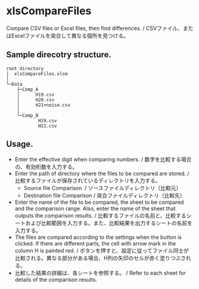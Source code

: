 # xlsCompareFiles
Compare CSV files or Excel files, then find differences. / CSVファイル、またはExcelファイルを突合して異なる個所を見つける。

## Sample direcotry structure.

~~~
root directory
│  xlsCompareFiles.xlsm
│
└─Data
    ├─Comp_A
    │      H19.csv
    │      H20.csv
    │      H21+noise.csv
    │
    └─Comp_B
            H19.csv
            H21.csv
~~~

## Usage.
  - Enter the effective digit when comparing numbers. / 数字を比較する場合の、有効桁数を入力する。
  - Enter the path of directory where the files to be compared are stored. / 比較するファイルが保存されているディレクトリを入力する。
    - Source file Comparison. / ソースファイルディレクトリ（比較元）
    - Destination file Comparison / 突合ファイルディレクトリ（比較先）
  - Enter the name of the file to be compared, the sheet to be compared and the comparison range. Also, enter the name of the sheet that outputs the comparison results. / 比較するファイルの名前と、比較するシートおよび比較範囲を入力する。また、比較結果を出力するシートの名前を入力する。
  - The files are compared according to the settings when the button is clicked. If there are different parts, the cell with arrow mark in the column H is painted red. / ボタンを押すと、設定に従ってファイル同士が比較される。異なる部分がある場合、H列の矢印のセルが赤く塗りつぶされる。
  - 比較した結果の詳細は、各シートを参照する。 / Refer to each sheet for details of the comparison results.

